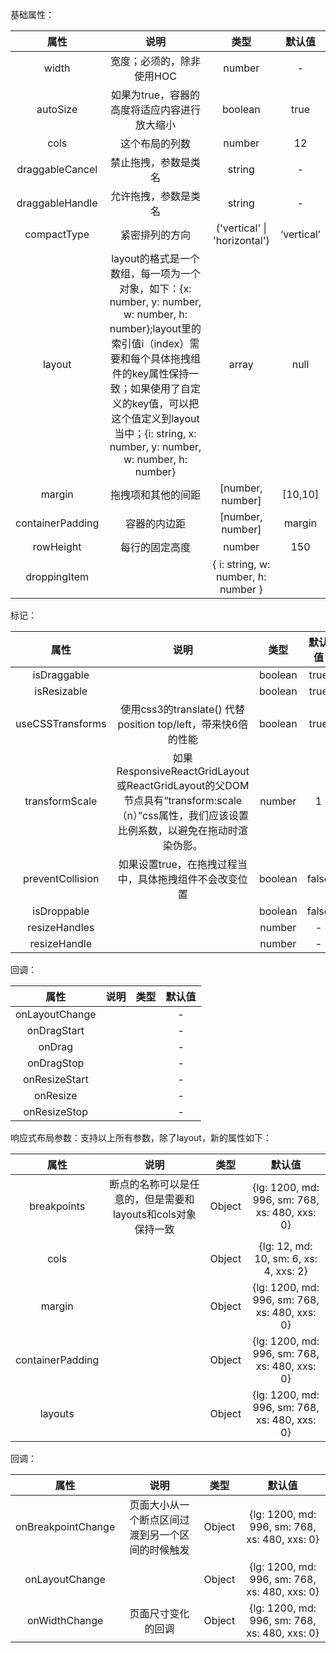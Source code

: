 基础属性：

| 属性  |说明|类型|默认值|
|:---:|:---:|:---:|:---:|
| width | 宽度；必须的，除非使用HOC <WidthProvider> | number | - |
| autoSize | 如果为true，容器的高度将适应内容进行放大缩小 | boolean | true |
| cols | 这个布局的列数 | number | 12 |
| draggableCancel | 禁止拖拽，参数是类名 | string | - |
| draggableHandle | 允许拖拽，参数是类名 | string | - |
| compactType | 紧密排列的方向 | ('vertical' &#124; 'horizontal') | ‘vertical’ |
| layout | layout的格式是一个数组，每一项为一个对象，如下：{x: number, y: number, w: number, h: number};layout里的索引值i（index）需要和每个具体拖拽组件的key属性保持一致；如果使用了自定义的key值，可以把这个值定义到layout当中；{i: string, x: number, y: number, w: number, h: number} | array | null |
| margin | 拖拽项和其他的间距 | [number, number] | [10,10] |
| containerPadding | 容器的内边距 | [number, number] | margin |
| rowHeight | 每行的固定高度 | number | 150 |
| droppingItem |  | { i: string, w: number, h: number } |  |

标记：

| 属性  |说明|类型|默认值|
|:---:|:---:|:---:|:---:|
| isDraggable |  | boolean  | true |
| isResizable |  | boolean  | true |
| useCSSTransforms | 使用css3的translate() 代替 position top/left，带来快6倍的性能 | boolean  | true |
| transformScale | 如果ResponsiveReactGridLayout或ReactGridLayout的父DOM节点具有“transform:scale（n）”css属性，我们应该设置比例系数，以避免在拖动时渲染伪影。 | number | 1 |
| preventCollision | 如果设置true，在拖拽过程当中，具体拖拽组件不会改变位置 | boolean | false |
| isDroppable |  | boolean | false |
| resizeHandles | | number | - |
| resizeHandle | | number | - |

回调：

| 属性  |说明|类型|默认值|
|:---:|:---:|:---:|:---:|
| onLayoutChange |  |  | - |
| onDragStart |  |  | - |
| onDrag |  |  | - |
| onDragStop |  |  | - |
| onResizeStart |  |  | - |
| onResize |  |  | - |
| onResizeStop |  |  | - |

响应式布局参数：支持以上所有参数，除了layout，新的属性如下：

| 属性  |说明|类型|默认值|
|:---:|:---:|:---:|:---:|
| breakpoints | 断点的名称可以是任意的，但是需要和layouts和cols对象保持一致 | Object   | {lg: 1200, md: 996, sm: 768, xs: 480, xxs: 0} |
| cols |  | Object   | {lg: 12, md: 10, sm: 6, xs: 4, xxs: 2} |
| margin |  | Object   | {lg: 1200, md: 996, sm: 768, xs: 480, xxs: 0} |
| containerPadding |  | Object   | {lg: 1200, md: 996, sm: 768, xs: 480, xxs: 0} |
| layouts |  | Object   | {lg: 1200, md: 996, sm: 768, xs: 480, xxs: 0} |

回调：

| 属性  |说明|类型|默认值|
|:---:|:---:|:---:|:---:|
| onBreakpointChange | 页面大小从一个断点区间过渡到另一个区间的时候触发 | Object   | {lg: 1200, md: 996, sm: 768, xs: 480, xxs: 0} |
| onLayoutChange |  | Object   | {lg: 1200, md: 996, sm: 768, xs: 480, xxs: 0} |
| onWidthChange | 页面尺寸变化的回调 | Object   | {lg: 1200, md: 996, sm: 768, xs: 480, xxs: 0} |
